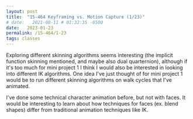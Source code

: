 ```yaml
---
layout: post
title:  "15-464 Keyframing vs. Motion Capture (1/23)"
# date:   2021-08-11 # 01:32:35 -0500
date:   2023-01-23
permalink: /15-464/1-23
tags: classes
---
```

Exploring different skinning algorithms seems interesting (the implicit function skinning mentioned, and maybe also dual quarternion), although if it's too much for mini project 1 I think I would also be interested in looking into different IK algorithms. One idea I've just thought of for mini project 1 would be to run different skinning algorithms on walk cycles that I've animated. 

I've done some technical character animation before, but not with faces. It would be interesting to learn about how techniques for faces (ex. blend shapes) differ from traditional animation techniques like IK.